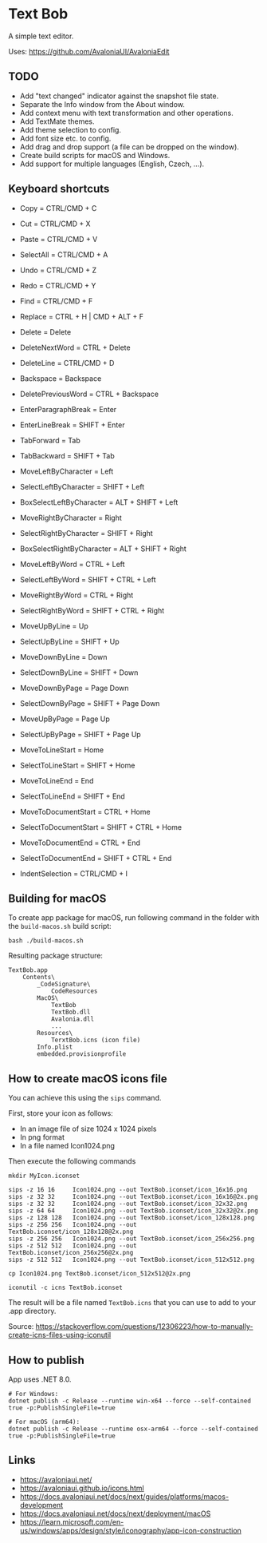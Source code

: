 # Text Bob

A simple text editor.

Uses: https://github.com/AvaloniaUI/AvaloniaEdit

## TODO

- Add "text changed" indicator against the snapshot file state.
- Separate the Info window from the About window.
- Add context menu with text transformation and other operations.
- Add TextMate themes.
- Add theme selection to config.
- Add font size etc. to config.
- Add drag and drop support (a file can be dropped on the window).
- Create build scripts for macOS and Windows.
- Add support for multiple languages (English, Czech, ...).

## Keyboard shortcuts

- Copy = CTRL/CMD + C
- Cut = CTRL/CMD + X
- Paste = CTRL/CMD + V
- SelectAll = CTRL/CMD + A
- Undo = CTRL/CMD + Z
- Redo = CTRL/CMD + Y
- Find = CTRL/CMD + F
- Replace = CTRL + H | CMD + ALT + F

- Delete = Delete
- DeleteNextWord = CTRL + Delete
- DeleteLine = CTRL/CMD + D
- Backspace = Backspace
- DeletePreviousWord = CTRL + Backspace
- EnterParagraphBreak = Enter
- EnterLineBreak = SHIFT + Enter
- TabForward = Tab
- TabBackward = SHIFT + Tab
- MoveLeftByCharacter = Left
- SelectLeftByCharacter = SHIFT + Left
- BoxSelectLeftByCharacter = ALT + SHIFT + Left
- MoveRightByCharacter = Right
- SelectRightByCharacter = SHIFT + Right
- BoxSelectRightByCharacter = ALT + SHIFT + Right
- MoveLeftByWord = CTRL + Left
- SelectLeftByWord = SHIFT + CTRL + Left
- MoveRightByWord = CTRL + Right
- SelectRightByWord = SHIFT + CTRL + Right
- MoveUpByLine = Up
- SelectUpByLine = SHIFT + Up
- MoveDownByLine = Down
- SelectDownByLine = SHIFT + Down
- MoveDownByPage = Page Down
- SelectDownByPage = SHIFT + Page Down
- MoveUpByPage = Page Up
- SelectUpByPage = SHIFT + Page Up
- MoveToLineStart = Home
- SelectToLineStart = SHIFT + Home
- MoveToLineEnd = End
- SelectToLineEnd = SHIFT + End
- MoveToDocumentStart = CTRL + Home
- SelectToDocumentStart = SHIFT + CTRL + Home
- MoveToDocumentEnd = CTRL + End
- SelectToDocumentEnd = SHIFT + CTRL + End
- IndentSelection = CTRL/CMD + I

## Building for macOS

To create app package for macOS, run following command in the folder with the `build-macos.sh` build script:

```
bash ./build-macos.sh
```

Resulting package structure:

```
TextBob.app
    Contents\
        _CodeSignature\
            CodeResources
        MacOS\
            TextBob
            TextBob.dll
            Avalonia.dll
            ...
        Resources\
            TerxtBob.icns (icon file)
        Info.plist
        embedded.provisionprofile
```

## How to create macOS icons file

You can achieve this using the `sips` command.

First, store your icon as follows:

- In an image file of size 1024 x 1024 pixels
- In png format
- In a file named Icon1024.png

Then execute the following commands

```
mkdir MyIcon.iconset

sips -z 16 16     Icon1024.png --out TextBob.iconset/icon_16x16.png
sips -z 32 32     Icon1024.png --out TextBob.iconset/icon_16x16@2x.png
sips -z 32 32     Icon1024.png --out TextBob.iconset/icon_32x32.png
sips -z 64 64     Icon1024.png --out TextBob.iconset/icon_32x32@2x.png
sips -z 128 128   Icon1024.png --out TextBob.iconset/icon_128x128.png
sips -z 256 256   Icon1024.png --out TextBob.iconset/icon_128x128@2x.png
sips -z 256 256   Icon1024.png --out TextBob.iconset/icon_256x256.png
sips -z 512 512   Icon1024.png --out TextBob.iconset/icon_256x256@2x.png
sips -z 512 512   Icon1024.png --out TextBob.iconset/icon_512x512.png

cp Icon1024.png TextBob.iconset/icon_512x512@2x.png

iconutil -c icns TextBob.iconset
```

The result will be a file named `TextBob.icns` that you can use to add to your .app directory.

Source: https://stackoverflow.com/questions/12306223/how-to-manually-create-icns-files-using-iconutil


## How to publish

App uses .NET 8.0.

```
# For Windows:
dotnet publish -c Release --runtime win-x64 --force --self-contained true -p:PublishSingleFile=true

# For macOS (arm64):
dotnet publish -c Release --runtime osx-arm64 --force --self-contained true -p:PublishSingleFile=true
```

## Links

- https://avaloniaui.net/
- https://avaloniaui.github.io/icons.html
- https://docs.avaloniaui.net/docs/next/guides/platforms/macos-development
- https://docs.avaloniaui.net/docs/next/deployment/macOS
- https://learn.microsoft.com/en-us/windows/apps/design/style/iconography/app-icon-construction
